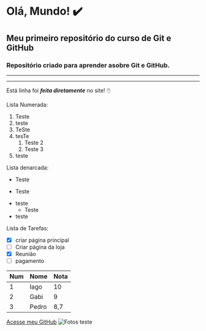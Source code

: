 # Olá, Mundo! ✔️
## Meu primeiro repositório do curso de Git e GitHub
### Repositório criado para aprender asobre Git e GitHub.
--- 
***
Está linha foi __*feita diretamente*__ no site! 🖱️

Lista Numerada:
1. Teste
2. teste
3. TeSte
50. tesTe
    1. Teste 2
    2. Teste 3
1. teste

Lista denarcada:
- Teste
* Teste
- teste
   * Teste
- teste

Lista de Tarefas:
- [x] criar página principal
- [ ] Criar página da loja
- [x] Reunião
- [ ] pagamento

Num | Nome | Nota
---|---|---
1 | Iago | 10
2 | Gabi | 9
3 | Pedro | 8,7


[Acesse meu GitHub](https://github.com/IagoCappeletti)
![Fotos teste](https://user-images.githubusercontent.com/113685735/206698760-7f153b4d-3d3f-450f-8c84-e8dc55e32d93.jpg)
